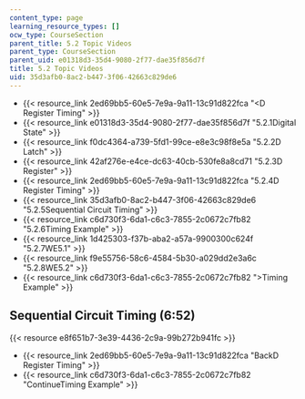 ```yaml
---
content_type: page
learning_resource_types: []
ocw_type: CourseSection
parent_title: 5.2 Topic Videos
parent_type: CourseSection
parent_uid: e01318d3-35d4-9080-2f77-dae35f856d7f
title: 5.2 Topic Videos
uid: 35d3afb0-8ac2-b447-3f06-42663c829de6
---
```


*   {{< resource_link 2ed69bb5-60e5-7e9a-9a11-13c91d822fca "\<D Register Timing" >}}
*   {{< resource_link e01318d3-35d4-9080-2f77-dae35f856d7f "5.2.1Digital State" >}}
*   {{< resource_link f0dc4364-a739-5fd1-99ce-e8e3c98f8e5a "5.2.2D Latch" >}}
*   {{< resource_link 42af276e-e4ce-dc63-40cb-530fe8a8cd71 "5.2.3D Register" >}}
*   {{< resource_link 2ed69bb5-60e5-7e9a-9a11-13c91d822fca "5.2.4D Register Timing" >}}
*   {{< resource_link 35d3afb0-8ac2-b447-3f06-42663c829de6 "5.2.5Sequential Circuit Timing" >}}
*   {{< resource_link c6d730f3-6da1-c6c3-7855-2c0672c7fb82 "5.2.6Timing Example" >}}
*   {{< resource_link 1d425303-f37b-aba2-a57a-9900300c624f "5.2.7WE5.1" >}}
*   {{< resource_link f9e55756-58c6-4584-5b30-a029dd2e3a6c "5.2.8WE5.2" >}}
*   {{< resource_link c6d730f3-6da1-c6c3-7855-2c0672c7fb82 "\>Timing Example" >}}

Sequential Circuit Timing (6:52)
--------------------------------

{{< resource e8f651b7-3e39-4436-2c9a-99b272b941fc >}}

*   {{< resource_link 2ed69bb5-60e5-7e9a-9a11-13c91d822fca "BackD Register Timing" >}}
*   {{< resource_link c6d730f3-6da1-c6c3-7855-2c0672c7fb82 "ContinueTiming Example" >}}